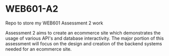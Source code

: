 # WEB601-A2
Repo to store my WEB601 Assessment 2 work

Assessment 2 aims to create an ecommerce site which demonstrates the usage of various API's and database interactivity.
The major portion of this assessment will focus on the design and creation of the backend systems needed for an ecommerce site.